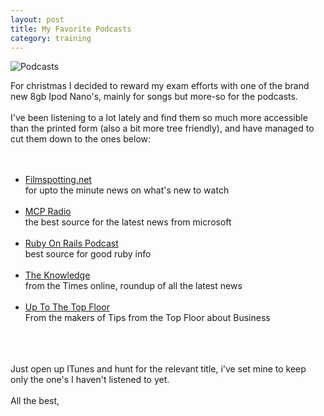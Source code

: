 ```yaml
---
layout: post
title: My Favorite Podcasts
category: training
---
```


<img class="alignright" src="/assets/352708221_fc77272652_m.jpg" alt="Podcasts" />

For christmas I decided to reward my exam efforts with one of the brand new 8gb Ipod Nano's, mainly for songs but more-so for the podcasts.<br />
<br />
I've been listening to a lot lately and find them so much more accessible than the printed form (also a bit more tree friendly), and have managed to cut them down to the ones below:<br />
<br />
<ul><br />
<li><a href="http://www.filmspotting.net/">Filmspotting.net</a><br />for upto the minute news on what's new to watch</li><br />
<li><a href="http://mcpmag.com/webcasts/mcpradio/">MCP Radio</a><br />the best source for the latest news from microsoft</li><br />
<li><a href="http://podcast.rubyonrails.org/">Ruby On Rails Podcast</a><br />best source for good ruby info</li><br />
<li><a href="http://entertainment.timesonline.co.uk/section/0,,32549,00.html">The Knowledge</a><br />from the Times online, roundup of all the latest news</li><br />
<li><a href="http://www.uptothetopfloor.com/main/">Up To The Top Floor</a><br />From the makers of Tips from the Top Floor about Business</li><br />
</ul><br />
<br />
Just open up ITunes and hunt for the relevant title, i've set mine to keep only the one's I haven't listened to yet.<br />
<br />
All the best,
